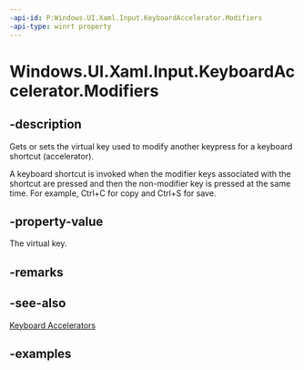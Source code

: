 ```yaml
---
-api-id: P:Windows.UI.Xaml.Input.KeyboardAccelerator.Modifiers
-api-type: winrt property
---
```


<!-- Property syntax.
public VirtualKeyModifiers Modifiers { get;  set; }
-->

# Windows.UI.Xaml.Input.KeyboardAccelerator.Modifiers

## -description
Gets or sets the virtual key used to modify another keypress for a keyboard shortcut (accelerator).

A keyboard shortcut is invoked when the modifier keys associated with the shortcut are pressed and then the non-modifier key is pressed at the same time. For example, Ctrl+C for copy and Ctrl+S for save.

## -property-value
The virtual key.

## -remarks

## -see-also
[Keyboard Accelerators](https://docs.microsoft.com/windows/uwp/design/input/keyboard-accelerators)

## -examples

